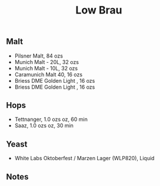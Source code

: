 ﻿---
layout: post
title: Low Brau
tags: [ beer ]
---
## Malt
-  Pilsner Malt, 84 ozs
-  Munich Malt - 20L, 32 ozs
-  Munich Malt - 10L, 32 ozs
-  Caramunich Malt 40, 16 ozs
-  Briess DME Golden Light , 16 ozs
-  Briess DME Golden Light , 16 ozs
## Hops
-  Tettnanger, 1.0 ozs oz, 60 min
-  Saaz, 1.0 ozs oz, 30 min
## Yeast
-  White Labs Oktoberfest / Marzen Lager (WLP820), Liquid
## Notes

